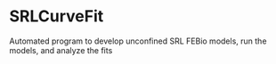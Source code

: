 # SRLCurveFit
Automated program to develop unconfined SRL FEBio models, run the models, and analyze the fits
